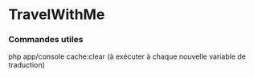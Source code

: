TravelWithMe
============

### Commandes utiles
  php app/console cache:clear (à exécuter à chaque nouvelle variable de traduction)